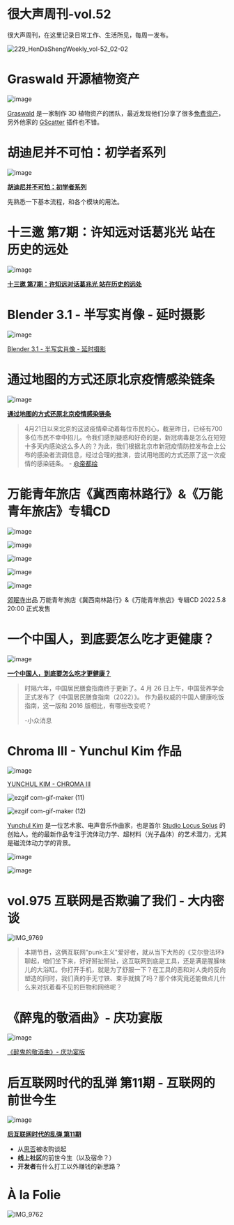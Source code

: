 # 很大声周刊-vol.52
很大声周刊，在这里记录日常工作、生活所见，每周一发布。

![229_HenDaShengWeekly_vol-52_02-02](https://user-images.githubusercontent.com/20842136/167308739-b5a44170-81d6-43b0-b0dc-9a77c8bd968c.png)

# Graswald 开源植物资产 
![image](https://user-images.githubusercontent.com/20842136/167308122-ac8f9d5a-293b-423f-90b9-d30735f5f17b.PNG)

[Graswald](https://www.graswald3d.com/) 是一家制作 3D 植物资产的团队，最近发现他们分享了很多[免费资产](https://store.graswald3d.com/account/samples)，另外他家的 [GScatter](https://www.graswald3d.com/) 插件也不错。

# 胡迪尼并不可怕：初学者系列
![image](https://user-images.githubusercontent.com/20842136/167308453-131edb04-ab6b-4c93-9585-24c3646cc568.PNG)

**[胡迪尼并不可怕：初学者系列](https://www.youtube.com/playlist?list=PLhyeWJ40aDkUDHDOhZQ2UkCfNiQj7hS5W)**

先熟悉一下基本流程，和各个模块的用法。

# 十三邀 第7期：许知远对话葛兆光 站在历史的远处
![image](https://user-images.githubusercontent.com/20842136/167356332-43ea533d-4a6d-418c-90b3-e19d4af33c71.png)

**[十三邀 第7期：许知远对话葛兆光 站在历史的远处](https://v.qq.com/x/cover/mzc002009opyj1s/d3332o5ll63.html)**

# Blender 3.1 - 半写实肖像 - 延时摄影
![image](https://user-images.githubusercontent.com/20842136/167308635-39e8a9cb-6628-438a-a305-646a456c4928.png)

[Blender 3.1 - 半写实肖像 - 延时摄影](https://www.youtube.com/watch?v=Pbt5hadzu7c)

# 通过地图的方式还原北京疫情感染链条
![image](https://user-images.githubusercontent.com/20842136/167307873-677b20dd-40c5-4120-a6c5-25c143c5c772.png)

**[通过地图的方式还原北京疫情感染链条](https://weibo.com/5913817217/Ls5PW27mH)**
> 4月21日以来北京的这波疫情牵动着每位市民的心，截至昨日，已经有700多位市民不幸中招儿。令我们感到疑惑和好奇的是，新冠病毒是怎么在短短十多天内感染这么多人的？为此，我们根据北京市新冠疫情防控发布会上公布的感染者流调信息，经过合理的推演，尝试用地图的方式还原了这一次疫情的感染链条。 - [@帝都绘](https://weibo.com/5913817217/Ls5PW27mH)

# 万能青年旅店《冀西南林路行》&《万能青年旅店》专辑CD
![image](https://user-images.githubusercontent.com/20842136/167356926-c524fd80-5e27-4978-8047-c7a0ca8f8ca6.png)

![image](https://user-images.githubusercontent.com/20842136/167357036-22ded30f-182b-44ea-9e80-6acfd3d8a4c5.png)

![image](https://user-images.githubusercontent.com/20842136/167357054-48255b55-478d-405c-8963-f48cb13734b5.png)

![image](https://user-images.githubusercontent.com/20842136/167357072-9db261a3-e8a8-4588-98b8-ee8892159d9e.png)

![image](https://user-images.githubusercontent.com/20842136/167357095-cec131e0-6e7c-43de-b1bc-8fc43ca9eb30.png)

[郊眠寺](https://weibo.com/2425280073/Ls38cvh4F#comment)出品
万能青年旅店《冀西南林路行》&《万能青年旅店》专辑CD
2022.5.8 20:00 正式发售

# 一个中国人，到底要怎么吃才更健康？
![image](https://user-images.githubusercontent.com/20842136/167309076-ca9058a6-94b7-4c11-b8b6-013cb0e2ef66.png)

**[一个中国人，到底要怎么吃才更健康？](https://mp.weixin.qq.com/s/_ZpVACRxLot6bz6zzwkMrw)**

> 时隔六年，中国居民膳食指南终于更新了。4 月 26 日上午，中国营养学会正式发布了《中国居民膳食指南（2022）》。
> 作为最权威的中国人健康吃饭指南，这一版和 2016 版相比，有哪些改变呢？
> 
> -小众消息

# Chroma III - Yunchul Kim 作品
![image](https://user-images.githubusercontent.com/20842136/167359181-957d3bdb-5d14-4139-b673-5ceb4ee4099d.png)

[YUNCHUL KIM - CHROMA III](https://www.youtube.com/watch?v=CwQIsbVsubw)

![ezgif com-gif-maker (11)](https://user-images.githubusercontent.com/20842136/167358742-bc3e0aec-a753-4b5a-9882-6bbbdce40ada.gif)

![ezgif com-gif-maker (12)](https://user-images.githubusercontent.com/20842136/167360218-74ff6136-0ad3-4c5a-b499-e412ffed4cef.gif)

[Yunchul Kim](https://yunchulkim.net/about/) 是一位艺术家、电声音乐作曲家，也是首尔 [Studio Locus Solus](https://yunchulkim.net/) 的创始人。他的最新作品专注于流体动力学、超材料（光子晶体）的艺术潜力，尤其是磁流体动力学的背景。

![image](https://user-images.githubusercontent.com/20842136/167359253-fe957d83-8f8a-4538-b9bd-c30d5b037688.png)

![image](https://user-images.githubusercontent.com/20842136/167359382-6dcd8558-441b-4dcf-b45c-5fb7852e4e79.png)

# vol.975 互联网是否欺骗了我们 - 大内密谈
![IMG_9769](https://user-images.githubusercontent.com/20842136/167358949-d1c9ac13-b036-4698-b4d3-2fe0effb61ab.JPG)

> 本期节目，这俩互联网"punk主义"爱好者，就从当下大热的《艾尔登法环》聊起，咱们坐下来，好好掰扯掰扯，这互联网到底是工具，还是满是腥臊味儿的大浴缸。你打开手机，就是为了舒服一下？在工具的恶和对人类的反向塑造的同时，我们真的手无寸铁、束手就擒了吗？那个体究竟还能做点儿什么来对抗着看不见的巨物和网络呢？

# 《醉鬼的敬酒曲》-  庆功宴版
![image](https://user-images.githubusercontent.com/20842136/167308796-2f44c5be-467d-4225-b207-7247180f3002.png)

[《醉鬼的敬酒曲》-  庆功宴版](https://weibo.com/2609084213/KvfMFoRkd)

# 后互联网时代的乱弹 第11期 - 互联网的前世今生
![image](https://user-images.githubusercontent.com/20842136/167308951-34582b6f-c43f-44d4-95e7-df79ab47ca22.png)

**[后互联网时代的乱弹 第11期](https://www.bilibili.com/video/BV1CR4y1A7YH?spm_id_from=444.41.list.card_archive.click)**
- 从[思否](https://segmentfault.com/)被收购谈起
- **线上社区**的前世今生（以及宿命？）
- **开发者**有什么打工以外赚钱的新思路？

# À la Folie 
![IMG_9762](https://user-images.githubusercontent.com/20842136/167308913-fd7a26e7-a364-4101-8df6-fdb129a534a9.JPG)
